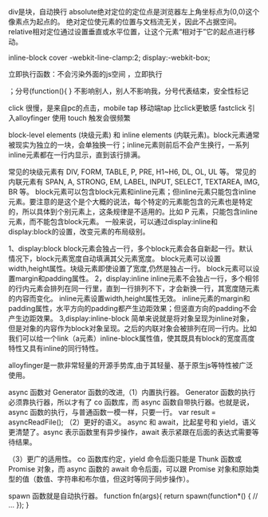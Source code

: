 
div是块，自动换行
absolute绝对定位的定位点是浏览器左上角坐标点为(0,0)这个像素点为起点的。
        绝对定位使元素的位置与文档流无关，因此不占据空间。
relative相对定位通过设置垂直或水平位置，让这个元素“相对于”它的起点进行移动。

inline-block
cover
-webkit-line-clamp:2;
display:-webkit-box;

立即执行函数：不会污染外面的js空间 ，立即执行

；分号(function(){   }  不影响别人，别人不影响我，分号代表结束，安全性标记

click 很慢，是来自pc的点击，mobile tap
 移动端tap 比click更敏感
 fastclick   引入alloyfinger 使用
 touch 触发会很频繁



block-level elements (块级元素) 和 inline elements (内联元素)。block元素通常被现实为独立的一块，会单独换一行；inline元素则前后不会产生换行，一系列inline元素都在一行内显示，直到该行排满。

常见的块级元素有 DIV, FORM, TABLE, P, PRE, H1~H6, DL, OL, UL 等。
常见的内联元素有 SPAN, A, STRONG, EM, LABEL, INPUT, SELECT, TEXTAREA, IMG, BR 等。
block元素可以包含block元素和inline元素；但inline元素只能包含inline元素。要注意的是这个是个大概的说法，每个特定的元素能包含的元素也是特定的，所以具体到个别元素上，这条规律是不适用的。比如 P 元素，只能包含inline元素，而不能包含block元素。
一般来说，可以通过display:inline和display:block的设置，改变元素的布局级别。

1、display:block
block元素会独占一行，多个block元素会各自新起一行。默认情况下，block元素宽度自动填满其父元素宽度。
block元素可以设置width,height属性。块级元素即使设置了宽度,仍然是独占一行。
block元素可以设置margin和padding属性。
2，display:inline
inline元素不会独占一行，多个相邻的行内元素会排列在同一行里，直到一行排列不下，才会新换一行，其宽度随元素的内容而变化。
inline元素设置width,height属性无效。
inline元素的margin和padding属性，水平方向的padding都产生边距效果；但竖直方向的padding不会产生边距效果。
3,display:inline-block
简单来说就是将对象呈现为inline对象，但是对象的内容作为block对象呈现。之后的内联对象会被排列在同一行内。比如我们可以给一个link（a元素）inline-block属性值，使其既具有block的宽度高度特性又具有inline的同行特性。


alloyfinger是一款非常轻量的开源手势库,由于其轻量、基于原生js等特性被广泛使用。


async 函数对 Generator 函数的改进,（1）内置执行器。 Generator 函数的执行必须靠执行器，所以才有了 co 函数库，而 async 函数自带执行器。也就是说，async 函数的执行，与普通函数一模一样，只要一行。
var result = asyncReadFile();
（2）更好的语义。 async 和 await，比起星号和 yield，语义更清楚了。async 表示函数里有异步操作，await 表示紧跟在后面的表达式需要等待结果。

（3）更广的适用性。 co 函数库约定，yield 命令后面只能是 Thunk 函数或 Promise 对象，而 async 函数的 await 命令后面，可以跟 Promise 对象和原始类型的值（数值、字符串和布尔值，但这时等同于同步操作）。

spawn 函数就是自动执行器。
function fn(args){ 
  return spawn(function*() {
    // ...
  }); 
}
